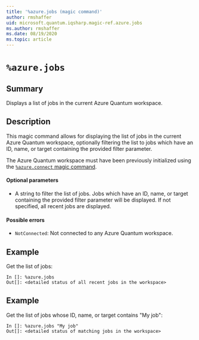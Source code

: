 ```yaml
---
title: '%azure.jobs (magic command)'
author: rmshaffer
uid: microsoft.quantum.iqsharp.magic-ref.azure.jobs
ms.author: rmshaffer
ms.date: 08/19/2020
ms.topic: article
---
```


<!--
    NB: This file has been automatically generated from Microsoft.Quantum.IQSharp.AzureClient.dll,
        please do not manually edit it.

    [DEBUG] JSON source:
        {"Name": "%azure.jobs", "Documentation": {"Summary": "Displays a list of jobs in the current Azure Quantum workspace.", "Full": null, "Description": "\r\nThis magic command allows for displaying the list of jobs in the current \r\nAzure Quantum workspace, optionally filtering the list to jobs which\r\nhave an ID, name, or target containing the provided filter parameter.\r\n\r\nThe Azure Quantum workspace must have been previously initialized\r\nusing the [`%azure.connect` magic command](https://docs.microsoft.com/qsharp/api/iqsharp-magic/azure.connect).\r\n\r\n#### Optional parameters\r\n\r\n- A string to filter the list of jobs. Jobs which have an ID, name, or target\r\ncontaining the provided filter parameter will be displayed. If not specified,\r\nall recent jobs are displayed.\r\n\r\n#### Possible errors\r\n\r\n- `NotConnected`: Not connected to any Azure Quantum workspace.\r\n                    ", "Remarks": null, "Examples": ["\r\nGet the list of jobs:\r\n```\r\nIn []: %azure.jobs\r\nOut[]: <detailed status of all recent jobs in the workspace>\r\n```\r\n                        ", "\r\nGet the list of jobs whose ID, name, or target contains \"My job\":\r\n```\r\nIn []: %azure.jobs \"My job\"\r\nOut[]: <detailed status of matching jobs in the workspace>\r\n```\r\n                        "], "SeeAlso": null}, "AssemblyName": "Microsoft.Quantum.IQSharp.AzureClient"}
-->

# `%azure.jobs`

## Summary

Displays a list of jobs in the current Azure Quantum workspace.

## Description

This magic command allows for displaying the list of jobs in the current
Azure Quantum workspace, optionally filtering the list to jobs which
have an ID, name, or target containing the provided filter parameter.

The Azure Quantum workspace must have been previously initialized
using the [`%azure.connect` magic command](https://docs.microsoft.com/qsharp/api/iqsharp-magic/azure.connect).

#### Optional parameters

- A string to filter the list of jobs. Jobs which have an ID, name, or target
containing the provided filter parameter will be displayed. If not specified,
all recent jobs are displayed.

#### Possible errors

- `NotConnected`: Not connected to any Azure Quantum workspace.

## Example

Get the list of jobs:
```
In []: %azure.jobs
Out[]: <detailed status of all recent jobs in the workspace>
```

## Example

Get the list of jobs whose ID, name, or target contains "My job":
```
In []: %azure.jobs "My job"
Out[]: <detailed status of matching jobs in the workspace>
```
